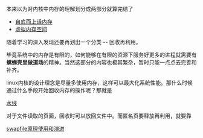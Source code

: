 本来以为对内核中内存的理解划分成两部分就算完结了

* [自底而上话内存][1]
* [虚拟内存空间][2]

随着学习的深入发现还要再划出一个分类 -- 回收再利用。

毕竟系统中的内存是有限的，如何能够在有限的资源下服务好更多的进程就需要有**螺蛳壳里做道场**的精神。当然这部分的内容也极其繁杂，暂时只能一点点去完善和补齐。

linux内核的设计理念是尽量多使用内存，这样可以最大化系统性能。那什么时候通过什么手段开始回收内存的操作呢？那就是

[水线][4]

对于文件读取的页面，回收时可以放回文件中。而匿名页要释放再利用，就要靠

[swapfile原理使用和演进][3]

[1]: /mm/00-memory_a_bottom_up_view.md
[2]: /virtual_mm/00-index.md
[3]: /mm_reclaim/01-swapfile.md
[4]: /mm_reclaim/02-watermark.md
